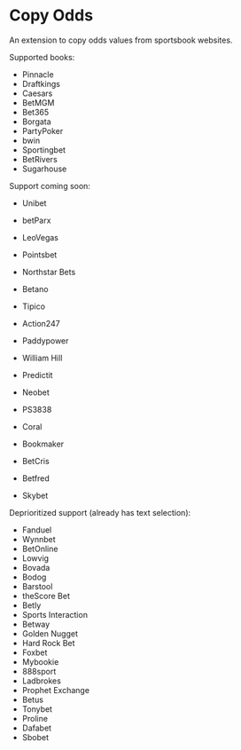# Copy Odds

An extension to copy odds values from sportsbook websites.

Supported books:
- Pinnacle
- Draftkings
- Caesars
- BetMGM
- Bet365
- Borgata
- PartyPoker
- bwin
- Sportingbet
- BetRivers
- Sugarhouse

Support coming soon:
- Unibet
- betParx
- LeoVegas
- Pointsbet
- Northstar Bets
- Betano
- Tipico
- Action247
- Paddypower
- William Hill
- Predictit
- Neobet
- PS3838

- Coral
- Bookmaker
- BetCris
- Betfred
- Skybet

Deprioritized support (already has text selection):
- Fanduel
- Wynnbet
- BetOnline
- Lowvig
- Bovada
- Bodog
- Barstool
- theScore Bet
- Betly
- Sports Interaction
- Betway
- Golden Nugget
- Hard Rock Bet
- Foxbet
- Mybookie
- 888sport
- Ladbrokes
- Prophet Exchange
- Betus
- Tonybet
- Proline
- Dafabet
- Sbobet